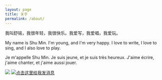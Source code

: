 ```yaml
---
layout: page
title: 关于
permalink: /about/
---
```

<div class="mt50"></div>

我叫舒铭，我很年轻，我很快乐。我爱写，我爱唱，我爱玩。

My name is Shu Min. I'm young, and I'm very happy. I love to write, I love to sing, and I also love to play.

Je m'appelle Shu Min. Je suis jeune, et je suis très heureux. J'aime écrire, j'aime chanter, et j'aime aussi jouer.


<img src="http://qqshow-user.tencent.com/2280999235/10/00/00.gif" temp_src="http://qqshow-user.tencent.com/2280999235/10/00/00.gif" />
<a target=blank href=tencent://message/?uin=QQ号码&Site=www.woyouli.com&Menu=yes><img border="0" SRC=http://wpa.qq.com/pa?p=1:QQ号码:7 alt="点击这里给我发消息"></a>